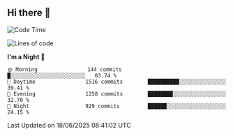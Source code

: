 ## Hi there 👋

<!--
**Wangmerlyn/Wangmerlyn** is a ✨ _special_ ✨ repository because its `README.md` (this file) appears on your GitHub profile.

Here are some ideas to get you started:

- 🔭 I’m currently working on ...
- 🌱 I’m currently learning ...
- 👯 I’m looking to collaborate on ...
- 🤔 I’m looking for help with ...
- 💬 Ask me about ...
- 📫 How to reach me: ...
- 😄 Pronouns: ...
- ⚡ Fun fact: ...
-->
<!--START_SECTION:waka-->
![Code Time](http://img.shields.io/badge/Code%20Time-359%20hrs%2021%20mins-blue)

![Lines of code](https://img.shields.io/badge/From%20Hello%20World%20I%27ve%20Written-15.8%20million%20lines%20of%20code-blue)

**I'm a Night 🦉** 

```text
🌞 Morning                144 commits         █░░░░░░░░░░░░░░░░░░░░░░░░   03.74 % 
🌆 Daytime                1516 commits        ██████████░░░░░░░░░░░░░░░   39.41 % 
🌃 Evening                1258 commits        ████████░░░░░░░░░░░░░░░░░   32.70 % 
🌙 Night                  929 commits         ██████░░░░░░░░░░░░░░░░░░░   24.15 % 
```



 Last Updated on 18/06/2025 08:41:02 UTC
<!--END_SECTION:waka-->
